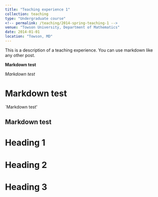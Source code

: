 ```yaml
---
title: "Teaching experience 1"
collection: teaching
type: "Undergraduate course"
<!-- permalink: /teaching/2014-spring-teaching-1 -->
venue: "Towson University, Department of Mathematics"
date: 2014-01-01
location: "Towson, MD"
---
```


This is a description of a teaching experience. You can use markdown like any other post.

**Markdown test**

*Markdown test*

# Markdown test #

`Markdown test'

## Markdown test ##

Heading 1
======

Heading 2
======

Heading 3
======
